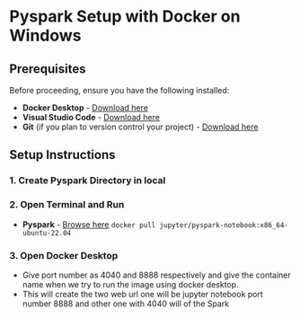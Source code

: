 # Pyspark Setup with Docker on Windows

## Prerequisites
Before proceeding, ensure you have the following installed:
- **Docker Desktop** - [Download here](https://www.docker.com/products/docker-desktop/)
- **Visual Studio Code** - [Download here](https://code.visualstudio.com/)
- **Git** (if you plan to version control your project) - [Download here](https://git-scm.com/)

## Setup Instructions

### 1. Create Pyspark Directory in local

### 2. Open Terminal and Run 
- **Pyspark** - [Browse here](https://hub.docker.com/r/jupyter/pyspark-notebook/tags)
```docker pull jupyter/pyspark-notebook:x86_64-ubuntu-22.04```

### 3. Open Docker Desktop 
- Give port number as 4040 and 8888 respectively and give the container name when we try to run the image using docker desktop.
- This will create the two web url one will be jupyter notebook port number 8888 and other one with 4040 will of the Spark 

